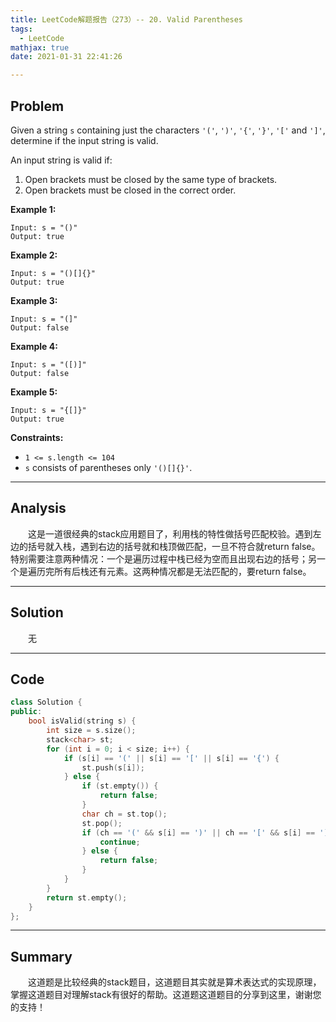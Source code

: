 ```yaml
---
title: LeetCode解题报告（273）-- 20. Valid Parentheses
tags:
  - LeetCode
mathjax: true
date: 2021-01-31 22:41:26

---
```


## Problem

Given a string `s` containing just the characters `'('`, `')'`, `'{'`, `'}'`, `'['` and `']'`, determine if the input string is valid.

An input string is valid if:

1. Open brackets must be closed by the same type of brackets.
2. Open brackets must be closed in the correct order.

<!-- more -->

**Example 1:**

```
Input: s = "()"
Output: true
```

**Example 2:**

```
Input: s = "()[]{}"
Output: true
```

**Example 3:**

```
Input: s = "(]"
Output: false
```

**Example 4:**

```
Input: s = "([)]"
Output: false
```

**Example 5:**

```
Input: s = "{[]}"
Output: true
```

**Constraints:**

- `1 <= s.length <= 104`
- `s` consists of parentheses only `'()[]{}'`.

------

## Analysis

&emsp;&emsp;这是一道很经典的stack应用题目了，利用栈的特性做括号匹配校验。遇到左边的括号就入栈，遇到右边的括号就和栈顶做匹配，一旦不符合就return false。特别需要注意两种情况：一个是遍历过程中栈已经为空而且出现右边的括号；另一个是遍历完所有后栈还有元素。这两种情况都是无法匹配的，要return false。

------

## Solution

&emsp;&emsp;无

------

## Code

```c++
class Solution {
public:
    bool isValid(string s) {
        int size = s.size();
        stack<char> st;
        for (int i = 0; i < size; i++) {
            if (s[i] == '(' || s[i] == '[' || s[i] == '{') {
                st.push(s[i]);
            } else {
                if (st.empty()) {
                    return false;
                }
                char ch = st.top();
                st.pop();
                if (ch == '(' && s[i] == ')' || ch == '[' && s[i] == ']' || ch == '{' && s[i] == '}') {
                    continue;
                } else {
                    return false;
                }
            }
        }
        return st.empty();
    }
};
```

------

## Summary

&emsp;&emsp;这道题是比较经典的stack题目，这道题目其实就是算术表达式的实现原理，掌握这道题目对理解stack有很好的帮助。这道题这道题目的分享到这里，谢谢您的支持！
